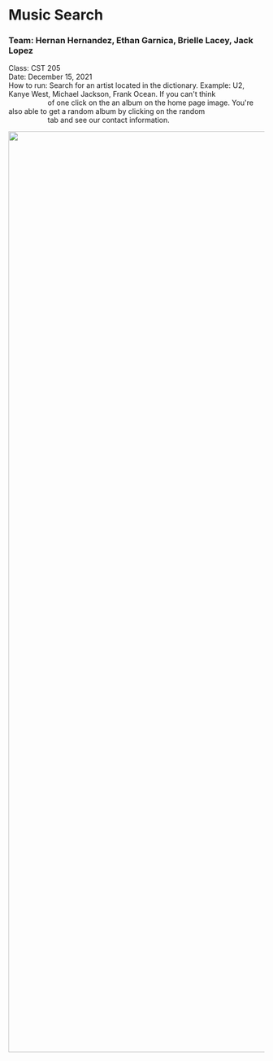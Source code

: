 # Music Search

### Team: Hernan Hernandez, Ethan Garnica, Brielle Lacey, Jack Lopez
Class: CST 205
<br>
Date: December 15, 2021 
<br>
How to run: Search for an artist located in the dictionary. Example: U2, Kanye West, Michael Jackson, Frank Ocean.
If you can't think<br>&emsp;&emsp;&emsp;&emsp;&emsp;&ensp;of one click on the an album on the home page image. You're also able to get a random album by clicking on the random<br>&emsp;&emsp;&emsp;&emsp;&emsp;&ensp;tab and see our contact information.
<br>
<p align="center">
  <img width="1811" alt="Screen Shot 2021-12-14 at 7 51 13 PM" src="https://user-images.githubusercontent.com/67992122/146120061-a01804d7-f01e-4461-a43e-0170720f020b.png">
</p>
